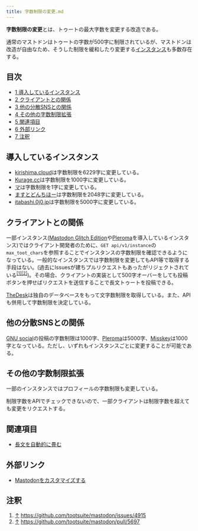```yaml
---
title: 字数制限の変更.md
---
```

<div>

**字数制限の変更**とは、トゥートの最大字数を変更する改造である。

通常のマストドンはトゥートの字数が500字に制限されているが、マストドンは改造が自由なため、そうした制限を緩和したり変更する[インスタンス](/%E3%82%A4%E3%83%B3%E3%82%B9%E3%82%BF%E3%83%B3%E3%82%B9 "インスタンス")も多数存在する。

<div>

<div lang="ja" dir="ltr">

## 目次

</div>

-   [1 導入しているインスタンス](#.E5.B0.8E.E5.85.A5.E3.81.97.E3.81.A6.E3.81.84.E3.82.8B.E3.82.A4.E3.83.B3.E3.82.B9.E3.82.BF.E3.83.B3.E3.82.B9)
-   [2 クライアントとの関係](#.E3.82.AF.E3.83.A9.E3.82.A4.E3.82.A2.E3.83.B3.E3.83.88.E3.81.A8.E3.81.AE.E9.96.A2.E4.BF.82)
-   [3 他の分散SNSとの関係](#.E4.BB.96.E3.81.AE.E5.88.86.E6.95.A3SNS.E3.81.A8.E3.81.AE.E9.96.A2.E4.BF.82)
-   [4 その他の字数制限拡張](#.E3.81.9D.E3.81.AE.E4.BB.96.E3.81.AE.E5.AD.97.E6.95.B0.E5.88.B6.E9.99.90.E6.8B.A1.E5.BC.B5)
-   [5 関連項目](#.E9.96.A2.E9.80.A3.E9.A0.85.E7.9B.AE)
-   [6 外部リンク](#.E5.A4.96.E9.83.A8.E3.83.AA.E3.83.B3.E3.82.AF)
-   [7 注釈](#.E6.B3.A8.E9.87.88)

</div>

## 導入しているインスタンス

-   [kirishima.cloud](/Kirishima.cloud "Kirishima.cloud")は字数制限を6229字に変更している。
-   [Kurage.cc](/%E3%82%AF%E3%83%A9%E3%82%B2%E4%B8%BC "クラゲ丼")は字数制限を1000字に変更している。
-   [マ](/%E3%83%9E "マ")は字数制限を1字に変更している。
-   [ますとどんちほー](/%E3%81%BE%E3%81%99%E3%81%A8%E3%81%A9%E3%82%93%E3%81%A1%E3%81%BB%E3%83%BC "ますとどんちほー")は字数制限を2048字に変更している。
-   [itabashi.0j0.jp](/Itabashi.0j0.jp "Itabashi.0j0.jp")は字数制限を5000字に変更している。

## クライアントとの関係

一部インスタンス([Mastodon Glitch Edition](/Glitch-soc "Glitch-soc")や[Pleroma](/Pleroma "Pleroma")を導入しているインスタンス)ではクライアント開発者のために、`GET api/v1/instance`の`max_toot_chars`を参照することでインスタンスの字数制限を確認できるようになっている。一般的なインスタンスでは字数制限を変更してもAPI等で取得する手段はない。(過去にIssuesが建ちプルリクエストもあったがリジェクトされている<sup>[\[1\]](#cite_note-1)[\[2\]](#cite_note-2)</sup>)。その場合、クライアントの実装として500字オーバーをしても投稿ボタンを押せばリクエストを送信することで長文トゥートを投稿できる。

[TheDesk](/TheDesk "TheDesk")は独自のデータベースをもって文字数制限を取得している。また、APIも併用して字数制限を決定している。

## 他の分散SNSとの関係

[GNU social](/GNU_social "GNU social")の投稿の字数制限は1000字、[Pleroma](/Pleroma "Pleroma")は5000字、[Misskey](/Misskey "Misskey")は1000字となっている。ただし、いずれもインスタンスごとに変更することが可能である。

## その他の字数制限拡張

一部のインスタンスではプロフィールの字数制限も変更している。

制限字数をAPIでチェックできないので、一部クライアントは制限字数を超えても変更をリクエストする。

## 関連項目

-   [長文を自動的に畳む](/%E9%95%B7%E6%96%87%E3%82%92%E8%87%AA%E5%8B%95%E7%9A%84%E3%81%AB%E7%95%B3%E3%82%80 "長文を自動的に畳む")

## 外部リンク

-   <a href="https://qiita.com/Ress/items/064109cf36ea5437c3a1" rel="nofollow">Mastodonをカスタマイズする</a>

## 注釈

<div>

1.  [↑](#cite_ref-1) <a href="https://github.com/tootsuite/mastodon/issues/4915" rel="nofollow">https://github.com/tootsuite/mastodon/issues/4915</a>
2.  [↑](#cite_ref-2) <a href="https://github.com/tootsuite/mastodon/pull/5697" rel="nofollow">https://github.com/tootsuite/mastodon/pull/5697</a>

</div>

</div>
